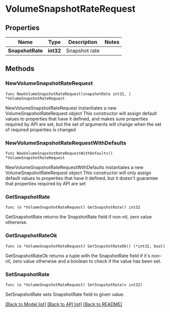 # VolumeSnapshotRateRequest

## Properties

Name | Type | Description | Notes
------------ | ------------- | ------------- | -------------
**SnapshotRate** | **int32** | Snapshot rate | 

## Methods

### NewVolumeSnapshotRateRequest

`func NewVolumeSnapshotRateRequest(snapshotRate int32, ) *VolumeSnapshotRateRequest`

NewVolumeSnapshotRateRequest instantiates a new VolumeSnapshotRateRequest object
This constructor will assign default values to properties that have it defined,
and makes sure properties required by API are set, but the set of arguments
will change when the set of required properties is changed

### NewVolumeSnapshotRateRequestWithDefaults

`func NewVolumeSnapshotRateRequestWithDefaults() *VolumeSnapshotRateRequest`

NewVolumeSnapshotRateRequestWithDefaults instantiates a new VolumeSnapshotRateRequest object
This constructor will only assign default values to properties that have it defined,
but it doesn't guarantee that properties required by API are set

### GetSnapshotRate

`func (o *VolumeSnapshotRateRequest) GetSnapshotRate() int32`

GetSnapshotRate returns the SnapshotRate field if non-nil, zero value otherwise.

### GetSnapshotRateOk

`func (o *VolumeSnapshotRateRequest) GetSnapshotRateOk() (*int32, bool)`

GetSnapshotRateOk returns a tuple with the SnapshotRate field if it's non-nil, zero value otherwise
and a boolean to check if the value has been set.

### SetSnapshotRate

`func (o *VolumeSnapshotRateRequest) SetSnapshotRate(v int32)`

SetSnapshotRate sets SnapshotRate field to given value.



[[Back to Model list]](../README.md#documentation-for-models) [[Back to API list]](../README.md#documentation-for-api-endpoints) [[Back to README]](../README.md)


